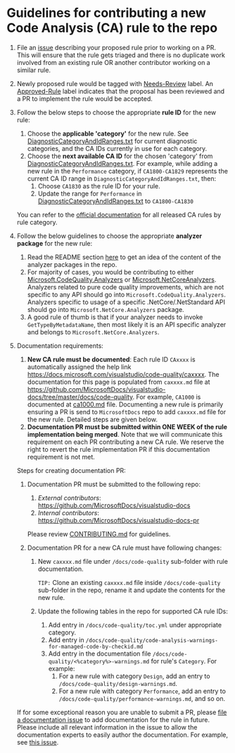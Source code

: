 ﻿Guidelines for contributing a new Code Analysis (CA) rule to the repo
=================================================================

1. File an [issue](https://github.com/dotnet/roslyn-analyzers/issues/new) describing your proposed rule prior to working on a PR. This will ensure that the rule gets triaged and there is no duplicate work involved from an existing rule OR another contributor working on a similar rule.

2. Newly proposed rule would be tagged with [Needs-Review](https://github.com/dotnet/roslyn-analyzers/labels/Needs-Review) label. An [Approved-Rule](https://github.com/dotnet/roslyn-analyzers/labels/Approved-Rule) label indicates that the proposal has been reviewed and a PR to implement the rule would be accepted.

3. Follow the below steps to choose the appropriate **rule ID** for the new rule:

   1. Choose the **applicable 'category'** for the new rule. See [DiagnosticCategoryAndIdRanges.txt](.//src//Utilities//Compiler//DiagnosticCategoryAndIdRanges.txt) for current diagnostic categories, and the CA IDs currently in use for each category.
   2. Choose the **next available CA ID** for the chosen 'category' from [DiagnosticCategoryAndIdRanges.txt](.//src//Utilities//Compiler//DiagnosticCategoryAndIdRanges.txt).
      For example, while adding a new rule in the `Performance` category, if `CA1800-CA1829` represents the current CA ID range in `DiagnosticCategoryAndIdRanges.txt`, then:
      1. Choose `CA1830` as the rule ID for your rule.
      2. Update the range for `Performance` in [DiagnosticCategoryAndIdRanges.txt](.//src//Utilities//Compiler//DiagnosticCategoryAndIdRanges.txt) to `CA1800-CA1830`

   You can refer to the [official documentation](https://docs.microsoft.com/visualstudio/code-quality/code-analysis-for-managed-code-warnings) for all released CA rules by rule category.

4. Follow the below guidelines to choose the appropriate **analyzer package** for the new rule:

   1. Read the README section [here](https://github.com/dotnet/roslyn-analyzers#the-following-are-subpackages-or-nuget-dependencies-that-are-automatically-installed-when-you-install-the-microsoftcodeanalysisfxcopanalyzers-package) to get an idea of the content of the analyzer packages in the repo.
   2. For majority of cases, you would be contributing to either [Microsoft.CodeQuality.Analyzers](https://github.com/dotnet/roslyn-analyzers#microsoftcodequalityanalyzers) or [Microsoft.NetCoreAnalyzers](https://github.com/dotnet/roslyn-analyzers#microsoftnetcoreanalyzers). Analyzers related to pure code quality improvements, which are not specific to any API should go into `Microsoft.CodeQuality.Analyzers`. Analyzers specific to usage of a specific .NetCore/.NetStandard API should go into `Microsoft.NetCore.Analyzers` package.
   3. A good rule of thumb is that if your analyzer needs to invoke `GetTypeByMetadataName`, then most likely it is an API specific analyzer and belongs to `Microsoft.NetCore.Analyzers`.

5. Documentation requirements:
   1. **New CA rule must be documented**: Each rule ID `CAxxxx` is automatically assigned the help link https://docs.microsoft.com/visualstudio/code-quality/caxxxx. The documentation for this page is populated from `caxxxx.md` file at https://github.com/MicrosoftDocs/visualstudio-docs/tree/master/docs/code-quality. For example, `CA1000` is documented at [ca1000.md](https://github.com/MicrosoftDocs/visualstudio-docs/blob/master/docs/code-quality/ca1000.md) file. Documenting a new rule is primarily ensuring a PR is send to `MicrosoftDocs` repo to add `caxxxx.md` file for the new rule. Detailed steps are given below.
   2. **Documentation PR must be submitted within ONE WEEK of the rule implementation being merged**. Note that we will communicate this requirement on each PR contributing a new CA rule. We reserve the right to revert the rule implementation PR if this documentation requirement is not met.
   
   Steps for creating documentation PR:
   
   1. Documentation PR must be submitted to the following repo:
      1. _External contributors_: https://github.com/MicrosoftDocs/visualstudio-docs
      2. _Internal contributors_: https://github.com/MicrosoftDocs/visualstudio-docs-pr
      
      Please review [CONTRIBUTING.md](https://github.com/MicrosoftDocs/visualstudio-docs/blob/master/CONTRIBUTING.md) for guidelines.
   2. Documentation PR for a new CA rule must have following changes:
      1. New `caxxxx.md` file under `/docs/code-quality` sub-folder with rule documentation.
         
         `TIP:` Clone an existing `caxxxx.md` file inside `/docs/code-quality` sub-folder in the repo, rename it and update the contents for the new rule.
      2. Update the following tables in the repo for supported CA rule IDs:
         1. Add entry in `/docs/code-quality/toc.yml` under appropriate category.
         2. Add entry in `/docs/code-quality/code-analysis-warnings-for-managed-code-by-checkid.md`
         3. Add entry in the documentation file `/docs/code-quality/<%category%>-warnings.md` for rule's `Category`. For example:
            1. For a new rule with category `Design`, add an entry to `/docs/code-quality/design-warnings.md`.
            2. For a new rule with category `Performance`, add an entry to `/docs/code-quality/performance-warnings.md`, and so on.
    
   If for some exceptional reason you are unable to submit a PR, please [file a documentation issue](https://github.com/MicrosoftDocs/visualstudio-docs/issues) to add documentation for the rule in future. Please include all relevant information in the issue to allow the documentation experts to easily author the documentation. For example, see [this issue](https://github.com/MicrosoftDocs/visualstudio-docs/issues/3454).
